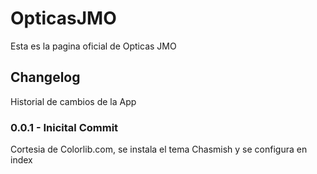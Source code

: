 # OpticasJMO

Esta es la pagina oficial de Opticas JMO

## Changelog

Historial de cambios de la App

### 0.0.1 - Inicital Commit

Cortesia de Colorlib.com, se instala el tema Chasmish y se configura en index
